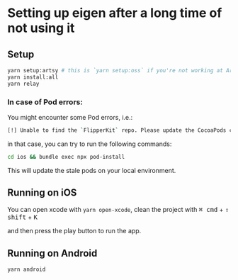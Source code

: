 # Setting up eigen after a long time of not using it

## Setup

```sh
yarn setup:artsy # this is `yarn setup:oss` if you're not working at Artsy
yarn install:all
yarn relay
```

### In case of Pod errors:

You might encounter some Pod errors, i.e.:

```sh
[!] Unable to find the `FlipperKit` repo. Please update the CocoaPods cache by running `pod repo update`.
```

in that case, you can try to run the following commands:

```sh
cd ios && bundle exec npx pod-install
```

This will update the stale pods on your local environment.

## Running on iOS

You can open xcode with `yarn open-xcode`, clean the project with <kbd>⌘ cmd</kbd> + <kbd>⇧ shift</kbd> + <kbd>K</kbd>

and then press the play button to run the app.

## Running on Android

```sh
yarn android
```

